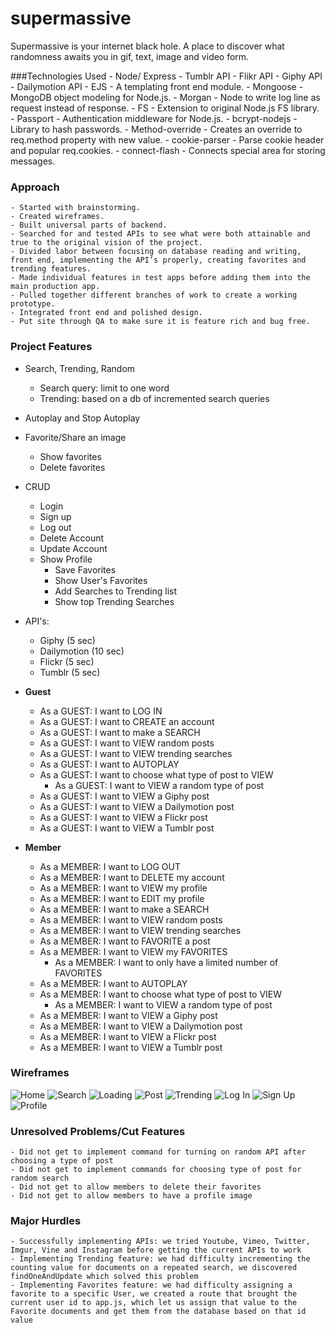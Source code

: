 # supermassive

Supermassive is your internet black hole. A place to discover what randomness awaits you in gif, text, image and video form.

###Technologies Used
	- Node/ Express
	- Tumblr API
	- Flikr API
	- Giphy API
	- Dailymotion API
	- EJS - A templating front end module.
	- Mongoose - MongoDB object modeling for Node.js.
	- Morgan - Node to write log line as request instead of response.
	- FS - Extension to original Node.js FS library.
	- Passport - Authentication middleware for Node.js.
	- bcrypt-nodejs - Library to hash passwords.
	- Method-override - Creates an override to req.method property with new value.
	- cookie-parser - Parse cookie header and popular req.cookies.
	- connect-flash - Connects special area for storing messages.

### Approach
	- Started with brainstorming.
	- Created wireframes.
	- Built universal parts of backend.
	- Searched for and tested APIs to see what were both attainable and true to the original vision of the project.
	- Divided labor between focusing on database reading and writing, front end, implementing the API’s properly, creating favorites and trending features.
	- Made individual features in test apps before adding them into the main production app.
	- Pulled together different branches of work to create a working prototype.
	- Integrated front end and polished design.
	- Put site through QA to make sure it is feature rich and bug free.

### Project Features

- Search, Trending, Random
  - Search query: limit to one word
  - Trending: based on a db of incremented search queries
- Autoplay and Stop Autoplay
- Favorite/Share an image
  - Show favorites
  - Delete favorites
- CRUD
  - Login
  - Sign up
  - Log out
  - Delete Account
  - Update Account
  - Show Profile
	- Save Favorites
	- Show User's Favorites
	- Add Searches to Trending list
	- Show top Trending Searches
- API's:
  - Giphy (5 sec)
  - Dailymotion (10 sec)
  - Flickr (5 sec)
  - Tumblr (5 sec)

- **Guest**
  - As a GUEST: I want to LOG IN
  - As a GUEST: I want to CREATE an account
  - As a GUEST: I want to make a SEARCH
  - As a GUEST: I want to VIEW random posts
  - As a GUEST: I want to VIEW trending searches
  - As a GUEST: I want to AUTOPLAY
  - As a GUEST: I want to choose what type of post to VIEW
	- As a GUEST: I want to VIEW a random type of post
  - As a GUEST: I want to VIEW a Giphy post
  - As a GUEST: I want to VIEW a Dailymotion post
  - As a GUEST: I want to VIEW a Flickr post
  - As a GUEST: I want to VIEW a Tumblr post

- **Member**
  - As a MEMBER: I want to LOG OUT
  - As a MEMBER: I want to DELETE my account
  - As a MEMBER: I want to VIEW my profile
  - As a MEMBER: I want to EDIT my profile
  - As a MEMBER: I want to make a SEARCH
  - As a MEMBER: I want to VIEW random posts
  - As a MEMBER: I want to VIEW trending searches
  - As a MEMBER: I want to FAVORITE a post
  - As a MEMBER: I want to VIEW my FAVORITES
	- As a MEMBER: I want to only have a limited number of FAVORITES
  - As a MEMBER: I want to AUTOPLAY
  - As a MEMBER: I want to choose what type of post to VIEW
	- As a MEMBER: I want to VIEW a random type of post
  - As a MEMBER: I want to VIEW a Giphy post
  - As a MEMBER: I want to VIEW a Dailymotion post
  - As a MEMBER: I want to VIEW a Flickr post
  - As a MEMBER: I want to VIEW a Tumblr post

### Wireframes

![Home](http://i.imgur.com/48k2f5W.png "Super Massive Home")
![Search](http://i.imgur.com/b9GDFMa.png "Super Massive Search")
![Loading](http://i.imgur.com/X8WwdLs.png "Super Massive Loading")
![Post](http://i.imgur.com/poNGBV5.png "Super Massive Post")
![Trending](http://i.imgur.com/2cCJPx6.png "Super Massive Trending")
![Log In](http://i.imgur.com/FGnperp.png "Super Massive Log In")
![Sign Up](http://i.imgur.com/IClYYMY.png "Super Massive Sign Up")
![Profile](http://i.imgur.com/ABK4prY.png "Super Massive Profile")

### Unresolved Problems/Cut Features
	- Did not get to implement command for turning on random API after choosing a type of post
	- Did not get to implement commands for choosing type of post for random search
	- Did not get to allow members to delete their favorites
	- Did not get to allow members to have a profile image

### Major Hurdles
	- Successfully implementing APIs: we tried Youtube, Vimeo, Twitter, Imgur, Vine and Instagram before getting the current APIs to work
	- Implementing Trending feature: we had difficulty incrementing the counting value for documents on a repeated search, we discovered findOneAndUpdate which solved this problem
	- Implementing Favorites feature: we had difficulty assigning a favorite to a specific User, we created a route that brought the current user id to app.js, which let us assign that value to the Favorite documents and get them from the database based on that id value
